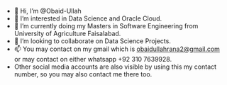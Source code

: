 - 👋 Hi, I’m @Obaid-Ullah
- 👀 I’m interested in Data Science and Oracle Cloud.
- 🌱 I’m currently doing my Masters in Software Engineering from University of Agriculture Faisalabad.
- 💞️ I’m looking to collaborate on Data Science Projects.
- 📫 You may contact on my gmail which is obaidullahrana2@gmail.com or may contact on either whatsapp +92 310 7639928.
- Other social media accounts are also visible by using this my contact number, so you may also contact me there too.

<!---
Obaid-Ullah/Obaid-Ullah is a ✨ special ✨ repository because its `README.md` (this file) appears on your GitHub profile.
You can click the Preview link to take a look at your changes.
--->
